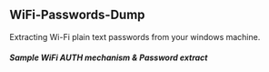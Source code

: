 ## WiFi-Passwords-Dump

Extracting Wi-Fi plain text passwords from your windows machine.

##### Sample WiFi AUTH mechanism & Password extract

